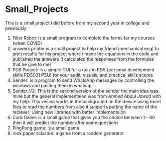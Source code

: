 # Small_Projects
This is a small project I did before from my second year in college and previously 

1. Filler Robot: is a small program to complete the forms for my courses (when COVID) 
2. answers printer is a small project to help my friend (mechanical eng) to print results for his project where I made the equations in the code and published the answers (I calculated the responses from the formulas that he give to me)
3. PDS Project: is a simple GUI for a quiz in PDS (personal development skills PDS001 PSU) for your audit, visuals, and practical skills scores
4. Sender: is a program to send WhatsApp messages by controlling the windows and pasting them in whatsup.
5. Sender_V2: This is the second version of the sender the main idea was mine but the general implementaion was from *Ahmed Abdul Jawad* with my help. This vesion works in the background on the device using excel files to read the numbers from also it supports putting the name of the reciever. Using new libraries with better implementaion 
6. Card Game: is a small game that gives you the choice between 1 - 60 then it will predict the number after some questions
7. PingPong game: is a small game
8. rock paper scissors: a game from a random generator  
